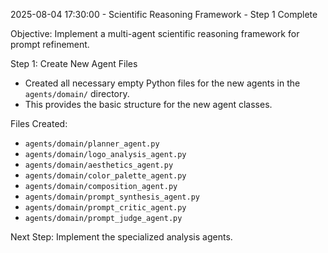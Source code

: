 2025-08-04 17:30:00 - Scientific Reasoning Framework - Step 1 Complete

Objective: Implement a multi-agent scientific reasoning framework for prompt refinement.

Step 1: Create New Agent Files
- Created all necessary empty Python files for the new agents in the `agents/domain/` directory.
- This provides the basic structure for the new agent classes.

Files Created:
- `agents/domain/planner_agent.py`
- `agents/domain/logo_analysis_agent.py`
- `agents/domain/aesthetics_agent.py`
- `agents/domain/color_palette_agent.py`
- `agents/domain/composition_agent.py`
- `agents/domain/prompt_synthesis_agent.py`
- `agents/domain/prompt_critic_agent.py`
- `agents/domain/prompt_judge_agent.py`

Next Step: Implement the specialized analysis agents.
